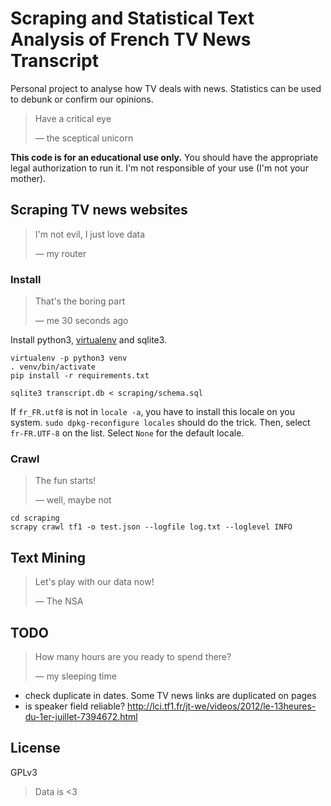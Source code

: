 # Scraping and Statistical Text Analysis of French TV News Transcript

Personal project to analyse how TV deals with news. Statistics can be used to debunk or confirm our opinions.

> Have a critical eye
> 
> — the sceptical unicorn 

**This code is for an educational use only.** You should have the appropriate legal authorization to run it. I'm not responsible of your use (I'm not your mother).

## Scraping TV news websites

> I'm not evil, I just love data
> 
> — my router

### Install

> That's the boring part
> 
> — me 30 seconds ago

Install python3, [virtualenv](https://virtualenv.pypa.io) and sqlite3.

```
virtualenv -p python3 venv
. venv/bin/activate
pip install -r requirements.txt

sqlite3 transcript.db < scraping/schema.sql
```

If `fr_FR.utf8` is not in `locale -a`, you have to install this locale on you system. `sudo dpkg-reconfigure locales` should do the trick. Then, select `fr-FR.UTF-8` on the list. Select `None` for the default locale.

### Crawl

> The fun starts!
> 
> — well, maybe not

```
cd scraping
scrapy crawl tf1 -o test.json --logfile log.txt --loglevel INFO
```

## Text Mining

> Let's play with our data now!
> 
> — The NSA

## TODO

> How many hours are you ready to spend there?
> 
> — my sleeping time

* check duplicate in dates. Some TV news links are duplicated on pages
* is speaker field reliable? http://lci.tf1.fr/jt-we/videos/2012/le-13heures-du-1er-juillet-7394672.html

## License

GPLv3

> Data is <3 